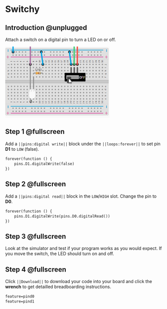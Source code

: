 # Switchy

## Introduction @unplugged

Attach a switch on a digital pin to turn a LED on or off.

![A simulated breadboard with a switch that controls an LED](/static/projects/digital-io/switch-led/gallery.gif)

## Step 1 @fullscreen

Add a ``||pins:digital write||`` block under the ``||loops:forever||`` to set pin **D1** to ``LOW`` (false).

```blocks
forever(function () {
    pins.D1.digitalWrite(false)
})
```

## Step 2 @fullscreen

Add a ``||pins:digital read||`` block in the ``LOW``/``HIGH`` slot. Change the pin to **D0**.

```blocks
forever(function () {
    pins.D1.digitalWrite(pins.D0.digitalRead())
})
```

## Step 3 @fullscreen

Look at the simulator and test if your program works as you would expect. If you move the switch, the LED
should turn on and off.

## Step 4 @fullscreen

Click ``||Download||`` to download your code into your board and click the **wrench** to get detailled
breadboarding instructions.

```config
feature=pind0
feature=pind1
```